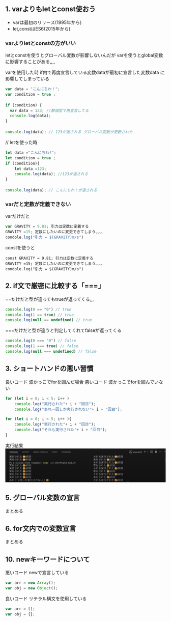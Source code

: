 ## 1. varよりもletとconst使おう

- varは最初のリリース(1995年から)
- let,constはES6(2015年から)

### varよりletとconstの方がいい

letとconstを使うとグローバル変数が影響しないんだが
varを使うとglobal変数に影響することがある,,,,

varを使用した時
if内で再度宣言している変数dataが最初に宣言した変数data
に影響してしまっている
```js
var data = "こんにちわ！";
var condition = true ;

if (condition) {
  var data = 123; //数値型で再宣言してる
  console.log(data);
}

console.log(data); // 123が返される グローバル変数が更新された
```


// letを使った時
```js
let data ="こんにちわ!";
let condition = true ;
if (condition){
    let data =123;
    console.log(data); //123が返される
}

console.log(data); // こんにちわ！が返される
```

### varだと定数が定義できない

varだけだと
```js
var GRAVITY = 9.81; 引力は定数に定義する
GRAVITY =15; 定数にしたいのに変更できてしまう、、、、
condole.log("引力 = $(GRAVITY)m/s")
```

constを使うと
```
const GRAVITY = 9.81; 引力は定数に定義する
GRAVITY =15; 定数にしたいのに変更できてしまう、、、、
condole.log("引力 = $(GRAVITY)m/s")
```
## 2. if文で厳密に比較する「===」

==だけだと型が違ってもtrueが返ってくる,,,
```js
console.log(0 == "0") // true
console.log(1 == true) // true
console.log(null == undefined) // true
```

===だけだと型が違うと判定してくれてfalseが返ってくる
```js
console.log(0 === "0") // false
console.log(1 === true) // false
console.log(null === undefined) // false
```
## 3. ショートハンドの悪い習慣

良いコード 波かっこでforを囲んだ場合
悪いコード 波かっこでforを囲んでいない
```js
for (let i = 0; i < 5; i++ )
    console.log("実行された"+ i + "回目");
    console.log("あれ一回しか実行されない"+ i + "回目");
```

```js
for (let i = 0; i < 5; i++ ){
    console.log("実行された"+ i + "回目");
    console.log("それも実行された"+ i + "回目");
}
```

実行結果
![実行結果画面](<スクリーンショット 2024-08-18 23.37.20.png>)

## 5. グローバル変数の宣言
まとめる

## 6. for文内での変数宣言
まとめる

## 10. newキーワードについて

悪いコード newで宣言している
```js
var arr = new Array();
var obj = new Object();
```

良いコード リテラル構文を使用している
```js
var arr = [];
var obj = {};
```


